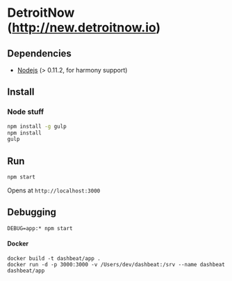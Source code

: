 # DetroitNow (http://new.detroitnow.io)

## Dependencies
* [Nodejs](http://nodejs.org) (> 0.11.2, for harmony support)

## Install
### Node stuff
```bash
npm install -g gulp
npm install
gulp
```

## Run
```bash
npm start
```
Opens at ```http://localhost:3000```

## Debugging
```
DEBUG=app:* npm start
```

#### Docker
```
docker build -t dashbeat/app .
docker run -d -p 3000:3000 -v /Users/dev/dashbeat:/srv --name dashbeat dashbeat/app
```
